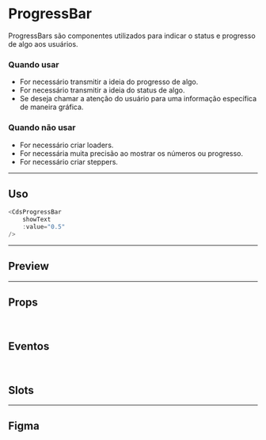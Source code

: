 # ProgressBar

ProgressBars são componentes utilizados para indicar o status e progresso de algo aos usuários.

### Quando usar

- For necessário transmitir a ideia do progresso de algo.
- For necessário transmitir a ideia do status de algo.
- Se deseja chamar a atenção do usuário para uma informação específica de maneira gráfica.

### Quando não usar

- For necessário criar loaders.
- For necessária muita precisão ao mostrar os números ou progresso.
- For necessário criar steppers.

---

## Uso

```js
<CdsProgressBar
	showText
	:value="0.5"
/>
```

---

## Preview

<PreviewContainer
	:component="CdsProgressBar"
	:events="cdsProgressBarEvents"
/>

---

## Props

<APITable
	name="ProgressBar"
	section="props"
/>
<br />

## Eventos

<APITable
	name="ProgressBar"
	section="events"
/>
<br />

## Slots

<APITable
	name="ProgressBar"
	section="slots"
/>

---

## Figma

<FigmaFrame
	src="https://embed.figma.com/design/J5fTswomlHu7RXk1gwbUq6/Cuida?node-id=2040-370&embed-host=share"
/>

<script setup>
import { ref } from 'vue';
import CdsProgressBar from '@/components/ProgressBar.vue';
import APITable from '../../docgen/APITable.vue';
import DemoContainer from '../../docgen/DemoContainer.vue';
import FigmaFrame from '../../docgen/FigmaFrame.vue';

const cdsProgressBarEvents = [];
</script>

